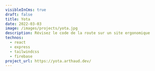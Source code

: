 ```yaml
---
visibleInCms: true
draft: false
title: Yota
date: 2022-03-03
image: /images/projects/yota.jpg
description: Révisez le code de la route sur un site ergonomique
technos:
  - react
  - express
  - tailwindcss
  - firebase
project_url: https://yota.arthaud.dev/
---
```


